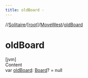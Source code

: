 ```yaml
---
title: oldBoard -
---
```

//[Solitaire](../../index.md)/[[root]](../index.md)/[MoveWest](index.md)/[oldBoard](old-board.md)



# oldBoard  
[jvm]  
Content  
var [oldBoard](old-board.md): [Board](../-board/index.md)? = null  



